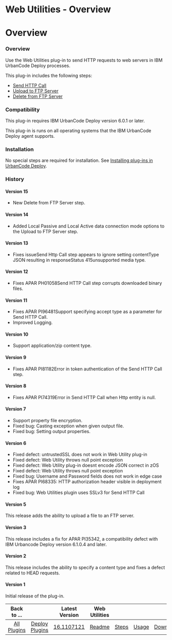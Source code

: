 
Web Utilities - Overview
========================

# Overview



### Overview




 


Use the Web Utilities plug-in to send HTTP requests to web servers in IBM UrbanCode Deploy processes.


This plug-in includes the following steps:


* [Send HTTP Call](steps/#send_http_call)
* [Upload to FTP Server](steps/#upload_to_ftp_server)
* [Delete from FTP Server](steps/#delete_from_ftp_server)


### Compatibility


This plug-in requires IBM UrbanCode Deploy version 6.0.1 or later.


This plug-in is runs on all operating systems that the IBM UrbanCode Deploy agent supports.


### Installation


No special steps are required for installation. See [Installing plug-ins in UrbanCode Deploy](https://www.urbancode.com/resource/installing-plug-ins-in-urbancode-products/ "Installing plug-ins in UrbanCode Deploy").


### History


#### Version 15


* New Delete from FTP Server step.


#### Version 14


* Added Local Passive and Local Active data connection mode options to the Upload to FTP Server step.


#### Version 13


* Fixes issueSend Http Call step appears to ignore setting contentType JSON resulting in responseStatus 415unsupported media type.


#### Version 12


* Fixes APAR PH01058Send HTTP Call step corrupts downloaded binary files.


#### Version 11


* Fixes APAR PI96481Support specifying accept type as a parameter for Send HTTP Call.
* Improved Logging.


#### Version 10


* Support application/zip content type.


#### Version 9


* Fixes APAR PI81182Error in token authentication of the Send HTTP Call step.


#### Version 8


* Fixes APAR PI74319Error in Send HTTP Call when Http entity is null.


#### Version 7


* Support property file encryption.
* Fixed bug: Casting exception when given output file.
* Fixed bug: Setting output properties.


#### Version 6


* Fixed defect: untrustedSSL does not work in Web Utility plug-in
* Fixed defect: Web Utility throws null point exception
* Fixed defect: Web Utility plug-in doesnt encode JSON correct in zOS
* Fixed defect: Web Utility throws null point exception
* Fixed bug: Username and Password fields does not work in edge case
* Fixes APAR PI68335: HTTP authorization header visible in deployment log
* Fixed bug: Web Utilities plugin uses SSLv3 for Send HTTP Call


#### Version 5


This release adds the ability to upload a file to an FTP server.


#### Version 3


This release includes a fix for APAR PI35342, a compatibility defect with IBM Urbancode Deploy version 6.1.0.4 and later.


#### Version 2


This release includes the ability to specify a content type and fixes a defect related to HEAD requests.


#### Version 1


Initial release of the plug-in.




|Back to ...||Latest Version|Web Utilities ||||
| :---: | :---: | :---: | :---: | :---: | :---: | :---: |
|[All Plugins](../../index.md)|[Deploy Plugins](../README.md)|[16.1107121](https://raw.githubusercontent.com/UrbanCode/IBM-UCD-PLUGINS/main/files/web-utilities/web-utilities-16.1107121.zip)|[Readme](README.md)|[Steps](steps.md)|[Usage](usage.md)|[Downloads](downloads.md)|
